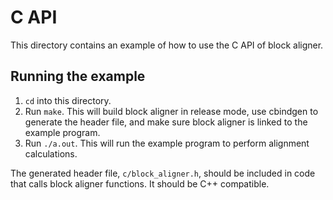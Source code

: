 # C API
This directory contains an example of how to use the C API of block aligner.

## Running the example
1. `cd` into this directory.
2. Run `make`. This will build block aligner in release mode, use cbindgen
to generate the header file, and make sure block aligner is linked to the
example program.
3. Run `./a.out`. This will run the example program to perform alignment
calculations.

The generated header file, `c/block_aligner.h`, should be included in
code that calls block aligner functions. It should be C++ compatible.
